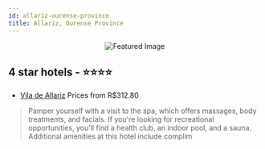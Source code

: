 ```yaml
---
id: allariz-ourense-province
title: Allariz, Ourense Province
---
```


<center><img src="https://i.travelapi.com/hotels/2000000/1490000/1485700/1485678/78a4c599_z.jpg" alt="Featured Image" /></center>


##  4 star hotels - ⭐️⭐️⭐️⭐️

-    [Vila de Allariz](https://us.hurb.com/hotels/allariz/vila-de-allariz-JNP-JP763072?cmp=18055) Prices from R$312.80
   > Pamper yourself with a visit to the spa, which offers massages, body treatments, and facials. If you're looking for recreational opportunities, you'll find a health club, an indoor pool, and a sauna. Additional amenities at this hotel include complim

